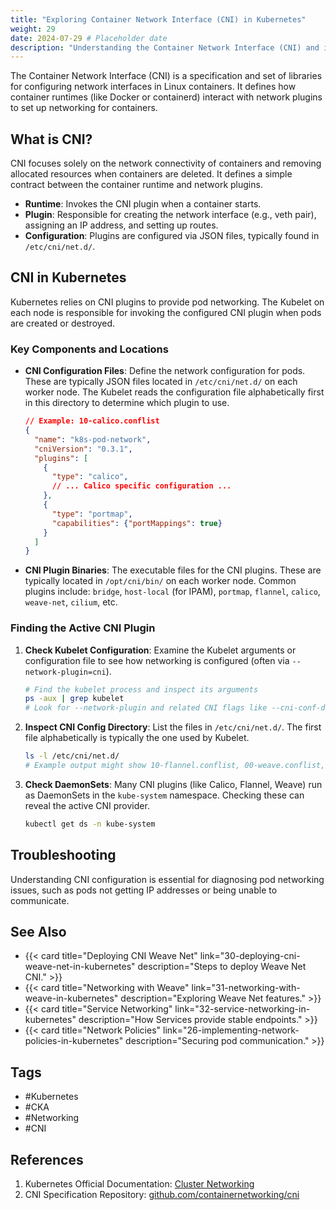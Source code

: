 ```yaml
---
title: "Exploring Container Network Interface (CNI) in Kubernetes"
weight: 29
date: 2024-07-29 # Placeholder date
description: "Understanding the Container Network Interface (CNI) and its role in Kubernetes networking."
---
```


The Container Network Interface (CNI) is a specification and set of libraries for configuring network interfaces in Linux containers. It defines how container runtimes (like Docker or containerd) interact with network plugins to set up networking for containers.

## What is CNI?

CNI focuses solely on the network connectivity of containers and removing allocated resources when containers are deleted. It defines a simple contract between the container runtime and network plugins.

- **Runtime**: Invokes the CNI plugin when a container starts.
- **Plugin**: Responsible for creating the network interface (e.g., veth pair), assigning an IP address, and setting up routes.
- **Configuration**: Plugins are configured via JSON files, typically found in `/etc/cni/net.d/`.

## CNI in Kubernetes

Kubernetes relies on CNI plugins to provide pod networking. The Kubelet on each node is responsible for invoking the configured CNI plugin when pods are created or destroyed.

### Key Components and Locations

- **CNI Configuration Files**: Define the network configuration for pods. These are typically JSON files located in `/etc/cni/net.d/` on each worker node.
The Kubelet reads the configuration file alphabetically first in this directory to determine which plugin to use.
    ```json
    // Example: 10-calico.conflist
    {
      "name": "k8s-pod-network",
      "cniVersion": "0.3.1",
      "plugins": [
        {
          "type": "calico",
          // ... Calico specific configuration ...
        },
        {
          "type": "portmap",
          "capabilities": {"portMappings": true}
        }
      ]
    }
    ```

- **CNI Plugin Binaries**: The executable files for the CNI plugins. These are typically located in `/opt/cni/bin/` on each worker node.
    Common plugins include: `bridge`, `host-local` (for IPAM), `portmap`, `flannel`, `calico`, `weave-net`, `cilium`, etc.

### Finding the Active CNI Plugin

1.  **Check Kubelet Configuration**: Examine the Kubelet arguments or configuration file to see how networking is configured (often via `--network-plugin=cni`).
    ```bash
    # Find the kubelet process and inspect its arguments
    ps -aux | grep kubelet
    # Look for --network-plugin and related CNI flags like --cni-conf-dir and --cni-bin-dir
    ```
2.  **Inspect CNI Config Directory**: List the files in `/etc/cni/net.d/`. The first file alphabetically is typically the one used by Kubelet.
    ```bash
    ls -l /etc/cni/net.d/
    # Example output might show 10-flannel.conflist, 00-weave.conflist, etc.
    ```
3.  **Check DaemonSets**: Many CNI plugins (like Calico, Flannel, Weave) run as DaemonSets in the `kube-system` namespace. Checking these can reveal the active CNI provider.
    ```bash
    kubectl get ds -n kube-system
    ```

## Troubleshooting

Understanding CNI configuration is essential for diagnosing pod networking issues, such as pods not getting IP addresses or being unable to communicate.

## See Also

- {{< card title="Deploying CNI Weave Net" link="30-deploying-cni-weave-net-in-kubernetes" description="Steps to deploy Weave Net CNI." >}}
- {{< card title="Networking with Weave" link="31-networking-with-weave-in-kubernetes" description="Exploring Weave Net features." >}}
- {{< card title="Service Networking" link="32-service-networking-in-kubernetes" description="How Services provide stable endpoints." >}}
- {{< card title="Network Policies" link="26-implementing-network-policies-in-kubernetes" description="Securing pod communication." >}}

## Tags

- #Kubernetes
- #CKA
- #Networking
- #CNI

## References

1.  Kubernetes Official Documentation: [Cluster Networking](https://kubernetes.io/docs/concepts/cluster-administration/networking/)
2.  CNI Specification Repository: [github.com/containernetworking/cni](https://github.com/containernetworking/cni) 